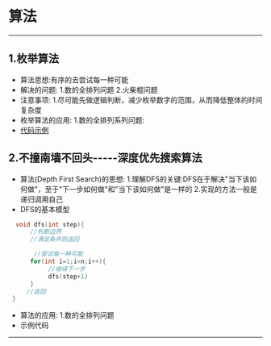 # 算法
---
## 1.枚举算法
* 算法思想:有序的去尝试每一种可能
* 解决的问题:
  1.数的全排列问题
  2.火柴棍问题
* 注意事项:
  1.尽可能先做逻辑判断，减少枚举数字的范围，从而降低整体的时间复杂度
* 枚举算法的应用:
  1.数的全排列系列问题:
* [代码示例](https://github.com/wangdamingll/JobLearn/tree/master/prepare/algorithm/code/enumeration)

## 2.不撞南墙不回头-----深度优先搜索算法
* 算法(Depth First Search)的思想:
  1.理解DFS的关键:DFS在于解决"当下该如何做"，至于"下一步如何做"和"当下该如何做"是一样的
  2.实现的方法一般是递归调用自己
* DFS的基本模型
```C++
  void dfs(int step){
      //判断边界
      //满足条件则返回

       //尝试每一种可能
      for(int i=1;i<n;i++){
           //继续下一步
           dfs(step+1)
      }
     //返回
 }
```
* 算法的应用:
  1.数的全排列问题
* 示例代码

---